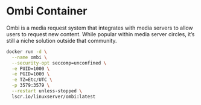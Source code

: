 # Ombi Container

Ombi is a media request system that integrates with media servers to allow users to request new content. While popular within media server circles, it’s still a niche solution outside that community.

```bash
docker run -d \
  --name ombi \
  --security-opt seccomp=unconfined \
  -e PUID=1000 \
  -e PGID=1000 \
  -e TZ=Etc/UTC \
  -p 3579:3579 \
  --restart unless-stopped \
  lscr.io/linuxserver/ombi:latest
